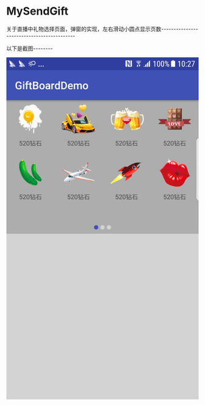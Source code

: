 # MySendGift
关于直播中礼物选择页面，弹窗的实现，左右滑动小圆点显示页数-------------------------------------------

以下是截图--------<br>

![闪电侠](https://github.com/FlashQin/MySendGift/blob/master/device-2018-02-24-102748.png)
